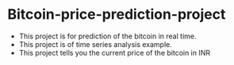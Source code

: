 # Bitcoin-price-prediction-project

- This project is for prediction of the bitcoin in real time.
- This project is of time series analysis example.
- This project tells you the current price of the bitcoin in INR
